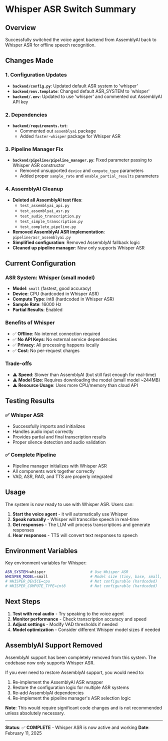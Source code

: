 # Whisper ASR Switch Summary

## Overview
Successfully switched the voice agent backend from AssemblyAI back to Whisper ASR for offline speech recognition.

## Changes Made

### 1. Configuration Updates
- **`backend/config.py`**: Updated default ASR system to 'whisper'
- **`backend/env.template`**: Changed default ASR_SYSTEM to 'whisper'
- **`backend/.env`**: Updated to use 'whisper' and commented out AssemblyAI API key

### 2. Dependencies
- **`backend/requirements.txt`**: 
  - Commented out `assemblyai` package
  - Added `faster-whisper` package for Whisper ASR

### 3. Pipeline Manager Fix
- **`backend/pipeline/pipeline_manager.py`**: Fixed parameter passing to Whisper ASR constructor
  - Removed unsupported `device` and `compute_type` parameters
  - Added proper `sample_rate` and `enable_partial_results` parameters

### 4. AssemblyAI Cleanup
- **Deleted all AssemblyAI test files**:
  - `test_assemblyai_api.py`
  - `test_assemblyai_asr.py`
  - `test_audio_transcription.py`
  - `test_simple_transcription.py`
  - `test_complete_pipeline.py`
- **Removed AssemblyAI ASR implementation**: `pipeline/asr_assemblyai.py`
- **Simplified configuration**: Removed AssemblyAI fallback logic
- **Cleaned up pipeline manager**: Now only supports Whisper ASR

## Current Configuration

### ASR System: Whisper (small model)
- **Model**: `small` (fastest, good accuracy)
- **Device**: CPU (hardcoded in Whisper ASR)
- **Compute Type**: int8 (hardcoded in Whisper ASR)
- **Sample Rate**: 16000 Hz
- **Partial Results**: Enabled

### Benefits of Whisper
- ✅ **Offline**: No internet connection required
- ✅ **No API Keys**: No external service dependencies
- ✅ **Privacy**: All processing happens locally
- ✅ **Cost**: No per-request charges

### Trade-offs
- ⚠️ **Speed**: Slower than AssemblyAI (but still fast enough for real-time)
- ⚠️ **Model Size**: Requires downloading the model (small model ~244MB)
- ⚠️ **Resource Usage**: Uses more CPU/memory than cloud API

## Testing Results

### ✅ Whisper ASR
- Successfully imports and initializes
- Handles audio input correctly
- Provides partial and final transcription results
- Proper silence detection and audio validation

### ✅ Complete Pipeline
- Pipeline manager initializes with Whisper ASR
- All components work together correctly
- VAD, ASR, RAG, and TTS are properly integrated

## Usage

The system is now ready to use with Whisper ASR. Users can:

1. **Start the voice agent** - it will automatically use Whisper
2. **Speak naturally** - Whisper will transcribe speech in real-time
3. **Get responses** - The LLM will process transcriptions and generate responses
4. **Hear responses** - TTS will convert text responses to speech

## Environment Variables

Key environment variables for Whisper:
```bash
ASR_SYSTEM=whisper                    # Use Whisper ASR
WHISPER_MODEL=small                   # Model size (tiny, base, small, medium, large)
# WHISPER_DEVICE=cpu                  # Not configurable (hardcoded)
# WHISPER_COMPUTE_TYPE=int8           # Not configurable (hardcoded)
```

## Next Steps

1. **Test with real audio** - Try speaking to the voice agent
2. **Monitor performance** - Check transcription accuracy and speed
3. **Adjust settings** - Modify VAD thresholds if needed
4. **Model optimization** - Consider different Whisper model sizes if needed

## AssemblyAI Support Removed

AssemblyAI support has been completely removed from this system. The codebase now only supports Whisper ASR.

If you ever need to restore AssemblyAI support, you would need to:
1. Re-implement the AssemblyAI ASR wrapper
2. Restore the configuration logic for multiple ASR systems
3. Re-add AssemblyAI dependencies
4. Re-implement the pipeline manager's ASR selection logic

**Note**: This would require significant code changes and is not recommended unless absolutely necessary.

---

**Status**: ✅ **COMPLETE** - Whisper ASR is now active and working
**Date**: February 11, 2025
